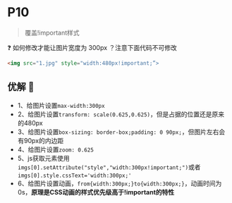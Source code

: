# P10

> 覆盖!important样式

❓ 如何修改才能让图片宽度为 300px ？注意下面代码不可修改

```html
<img src="1.jpg" style="width:480px!important;”>
```

## 优解 🚀

- 1、给图片设置`max-width:300px`
- 2、给图片设置`transform: scale(0.625,0.625)`，但是占据的位置还是原来的480px
- 3、给图片设置`box-sizing: border-box;padding: 0 90px;`，但图片左右会有90px的内边距
- 4、给图片设置`zoom: 0.625`
- 5、js获取元素使用`imgs[0].setAttribute("style","width:300px!important;")`或者`imgs[0].style.cssText='width:300px;'`
- 6、给图片设置动画，`from{width:300px;}to{width:300px;}`，动画时间为0s，**原理是CSS动画的样式优先级高于!important的特性**
